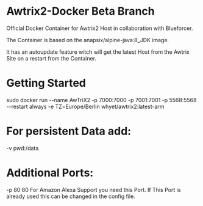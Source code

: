 # Awtrix2-Docker Beta Branch
Official Docker Container for Awtrix2 Host in collaboration with Blueforcer.

The Container is based on the anapsix/alpine-java:8_JDK image.

It has an autoupdate feature witch will get the latest Host from the Awtrix Site on a restart from the Container.

# Getting Started

sudo docker run --name AwTriX2 -p 7000:7000 -p 7001:7001 -p 5568:5568 --restart always -e TZ=Europe/Berlin whyet/awtrix2:latest-arm

# For persistent Data add:

-v pwd:/data

# Additional Ports:

-p 80:80  For Amazon Alexa Support you need this Port. If This Port is already used this can be changed in the config file. 
